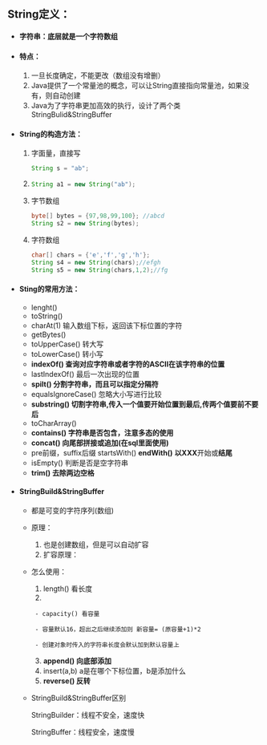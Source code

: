 ## String定义：

- #### 字符串：底层就是一个字符数组

- #### 特点：

  1. 一旦长度确定，不能更改（数组没有增删）
  2. Java提供了一个常量池的概念，可以让String直接指向常量池，如果没有，则自动创建
  3. Java为了字符串更加高效的执行，设计了两个类StringBulid&StringBuffer

- #### String的构造方法：

  1. 字面量，直接写

     ```java
     String s = "ab";
     ```

  2. ```java
     String a1 = new String("ab");
     ```

  3. 字节数组

     ```java
     byte[] bytes = {97,98,99,100};	//abcd
     String s2 = new String(bytes);
     ```

  4. 字符数组

     ```java
     char[] chars = {'e','f','g','h'};	
     String s4 = new String(chars);//efgh
     String s5 = new String(chars,1,2);//fg
     ```

- #### Sting的常用方法：

  - lenght()
  - toString()
  - charAt(1)  输入数组下标，返回该下标位置的字符
  - getBytes() 
  - toUpperCase() 转大写
  - toLowerCase() 转小写
  - **indexOf() 查询对应字符串或者字符的ASCII在该字符串的位置**
  - lastIndexOf() 最后一次出现的位置
  - **spilt() 分割字符串，而且可以指定分隔符**
  - equalsIgnoreCase() 忽略大小写进行比较
  - **substring() 切割字符串,传入一个值要开始位置到最后,传两个值要前不要后**
  - toCharArray()  
  - **contains() 字符串是否包含，注意多态的使用**
  - **concat() 向尾部拼接或追加(在sql里面使用)**
  - pre前缀，suffix后缀
    startsWith() 
    **endWith()** 
    **以XXX**开始或**结尾**
  - isEmpty() 判断是否是空字符串
  - **trim()  去除两边空格**
  
- #### StringBuild&StringBuffer

  - 都是可变的字符序列(数组)

  - 原理：

    1. 也是创建数组，但是可以自动扩容
    2. 扩容原理：

  - 怎么使用：

    1. length() 看长度
    2. 
  
         - capacity() 看容量
  
         - 容量默认16，超出之后继续添加则 新容量= (原容量+1)*2
  
         - 创建对象时传入的字符串长度会默认加到默认容量上
  
    3. **append() 向底部添加**
    4. insert(a,b) a是在哪个下标位置，b是添加什么  
    5. **reverse() 反转**
  
  - StringBuild&StringBuffer区别
  
    
    StringBuilder：线程不安全，速度快
    
    StringBuffer：线程安全，速度慢

